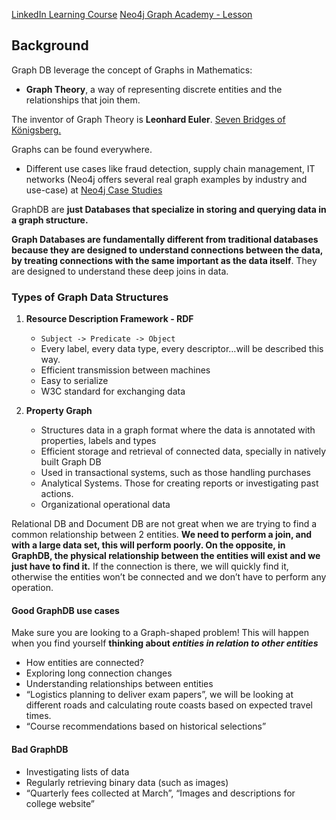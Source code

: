[LinkedIn Learning Course]([https://www.linkedin.com/learning/introduction-to-neo4j/navigating-the-world-of-connected-data?autoplay=true](https://www.linkedin.com/learning/introduction-to-neo4j/navigating-the-world-of-connected-data?autoplay=true))
[Neo4j Graph Academy - Lesson]([https://graphacademy.neo4j.com/courses/neo4j-fundamentals/1-graph-thinking/1-seven-bridges/](https://graphacademy.neo4j.com/courses/neo4j-fundamentals/1-graph-thinking/1-seven-bridges/))

## Background
Graph DB leverage the concept of Graphs in Mathematics:
- **Graph Theory**, a way of representing discrete entities and the relationships that join them.

The inventor of Graph Theory is **Leonhard Euler**. [Seven Bridges of Königsberg.](https://en.wikipedia.org/wiki/Seven_Bridges_of_K%C3%B6nigsberg)

Graphs can be found everywhere. 
- Different use cases like fraud detection, supply chain management, IT networks (Neo4j offers several real graph examples by industry and use-case) at [Neo4j Case Studies](https://neo4j.com/case-studies/?utm_source=google&utm_medium=PaidSearch&utm_campaign=GDB&utm_content=AMS-X-Conversion-GDB-Text&utm_term=neo4j&gad_source=1&gclid=CjwKCAiAp5qsBhAPEiwAP0qeJmrqgIleU6-bSOAZaF45zxAT7zmFceA8U0AcRsiZOrKCKp4yuJ-n8xoCM2AQAvD_BwE)

GraphDB are **just Databases that specialize in storing and querying data in a graph structure.**

**Graph Databases are fundamentally different from traditional databases because they are designed to understand connections between the data, by treating connections with the same important as the data itself**. They are designed to understand these deep joins in data.

### Types of Graph Data Structures

1. **Resource Description Framework - RDF**
	- `Subject -> Predicate -> Object`
	- Every label, every data type, every descriptor…will be described this way.
	- Efficient transmission between machines
	- Easy to serialize 
	- W3C standard for exchanging data
	
2. **Property Graph**
	- Structures data in a graph format where the data is annotated with properties, labels and types
	- Efficient storage and retrieval of connected data, specially in natively built Graph DB
	- Used in transactional systems, such as those handling purchases
	- Analytical Systems. Those for creating reports or investigating past actions.
	- Organizational operational data

Relational DB and Document DB are not great when we are trying to find a common relationship between 2 entities. **We need to perform a join, and with a large data set, this will perform poorly. On the opposite, in GraphDB, the physical relationship between the entities will exist and we just have to find it.** If the connection is there, we will quickly find it, otherwise the entities won’t be connected and we don’t have to perform any operation.

#### Good GraphDB use cases
Make sure you are looking to a Graph-shaped problem! This will happen when you find yourself **thinking about _entities in relation to other entities_**

- How entities are connected?
- Exploring long connection changes
- Understanding relationships between entities
- “Logistics planning to deliver exam papers”, we will be looking at different roads and calculating route coasts based on expected travel times.
- “Course recommendations based on historical selections”

#### Bad GraphDB
- Investigating lists of data
- Regularly retrieving binary data (such as images)
- “Quarterly fees collected at March”, “Images and descriptions for college website”